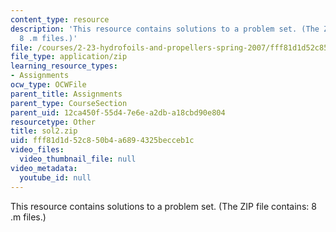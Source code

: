 ```yaml
---
content_type: resource
description: 'This resource contains solutions to a problem set. (The ZIP file contains:
  8 .m files.)'
file: /courses/2-23-hydrofoils-and-propellers-spring-2007/fff81d1d52c850b4a6894325becceb1c_sol2.zip
file_type: application/zip
learning_resource_types:
- Assignments
ocw_type: OCWFile
parent_title: Assignments
parent_type: CourseSection
parent_uid: 12ca450f-55d4-7e6e-a2db-a18cbd90e804
resourcetype: Other
title: sol2.zip
uid: fff81d1d-52c8-50b4-a689-4325becceb1c
video_files:
  video_thumbnail_file: null
video_metadata:
  youtube_id: null
---
```

This resource contains solutions to a problem set. (The ZIP file contains: 8 .m files.)

